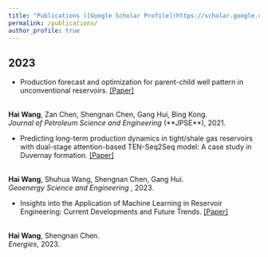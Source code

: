 ```yaml
---
title: "Publications ([Google Scholar Profile](https://scholar.google.com/citations?hl=en&user=XdCkBkcAAAAJ&view_op=list_works&gmla=AP6z3OZix_AZJT-nx9Q1k-HhdX3QXHxJceCD3-BYwOAaAjHbIw0EAUCiWLcKx9S0yFY7pxwbuDuqu099LnAhKAY_5K2GDiExZ5Co2w))"
permalink: /publications/
author_profile: true
---
```

## 2023

* Production forecast and optimization for parent-child well pattern in unconventional reservoirs. 
[[Paper]](https://doi.org/10.1016/j.petrol.2021.108899)
<br>
<b>Hai Wang</b>, Zan Chen, Shengnan Chen, Gang Hui, Bing Kong. <br>
<i>Journal of Petroleum Science and Engineering</i> (**JPSE**), 2021. 

* Predicting long-term production dynamics in tight/shale gas reservoirs with dual-stage attention-based TEN-Seq2Seq model: A case study in Duvernay formation.
[[Paper]](https://doi.org/10.1016/j.geoen.2023.211495)
<br>
<b>Hai Wang</b>, Shuhua Wang, Shengnan Chen, Gang Hui. <br>
<i>Geoenergy Science and Engineering </i>, 2023.


* Insights into the Application of Machine Learning in Reservoir Engineering: Current Developments and Future Trends.
[[Paper]](https://doi.org/10.3390/en16031392)
<br>
<b>Hai Wang</b>, Shengnan Chen. <br>
<i>Energies</i>, 2023.
